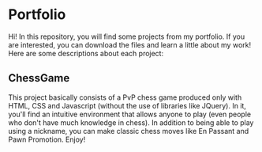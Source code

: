 # Portfolio
Hi!
In this repository, you will find some projects from my portfolio.
If you are interested, you can download the files and learn a little about my work!
Here are some descriptions about each project:

## ChessGame
This project basically consists of a PvP chess game produced only with HTML, CSS and Javascript (without the use of libraries like JQuery).
In it, you'll find an intuitive environment that allows anyone to play (even people who don't have much knowledge in chess).
In addition to being able to play using a nickname, you can make classic chess moves like En Passant and Pawn Promotion.
Enjoy!
